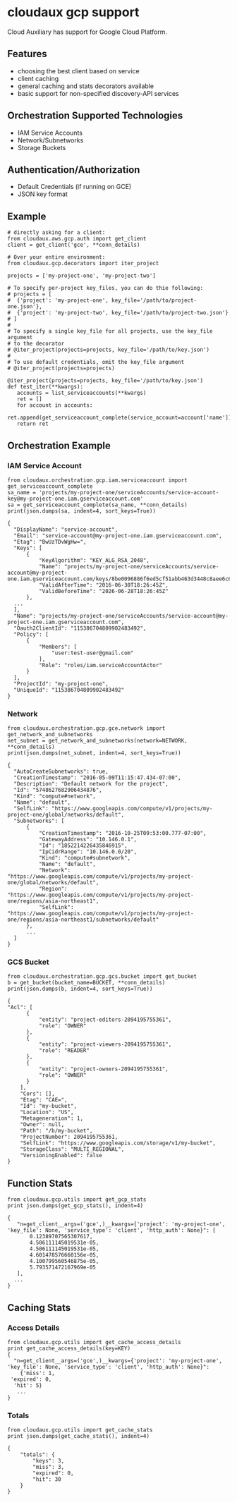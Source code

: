 # cloudaux gcp support

Cloud Auxiliary has support for Google Cloud Platform.

## Features

 - choosing the best client based on service
 - client caching
 - general caching and stats decorators available
 - basic support for non-specified discovery-API services

## Orchestration Supported Technologies

 - IAM Service Accounts
 - Network/Subnetworks
 - Storage Buckets

## Authentication/Authorization

 - Default Credentials (if running on GCE)
 - JSON key format
    

## Example

    # directly asking for a client:
    from cloudaux.aws.gcp.auth import get_client
    client = get_client('gce', **conn_details)
   
    # Over your entire environment:
    from cloudaux.gcp.decorators import iter_project
   
    projects = ['my-project-one', 'my-project-two']

    # To specify per-project key_files, you can do thie following:
    # projects = [
    #  {'project': 'my-project-one', key_file='/path/to/project-one.json'},
    #  {'project': 'my-project-two', key_file='/path/to/project-two.json'}
    # ]
    #
    # To specify a single key_file for all projects, use the key_file argument
    # to the decorator
    # @iter_project(projects=projects, key_file='/path/to/key.json')
    #
    # To use default credentials, omit the key_file argument
    # @iter_project(projects=projects)

    @iter_project(projects=projects, key_file='/path/to/key.json')
    def test_iter(**kwargs):
       accounts = list_serviceaccounts(**kwargs)
       ret = []
       for account in accounts:
         ret.append(get_serviceaccount_complete(service_account=account['name']))
       return ret

## Orchestration Example

### IAM Service Account

    from cloudaux.orchestration.gcp.iam.serviceaccount import get_serviceaccount_complete
    sa_name = 'projects/my-project-one/serviceAccounts/service-account-key@my-project-one.iam.gserviceaccount.com'
    sa = get_serviceaccount_complete(sa_name, **conn_details)
    print(json.dumps(sa, indent=4, sort_keys=True))

    {
      "DisplayName": "service-account", 
      "Email": "service-account@my-project-one.iam.gserviceaccount.com", 
      "Etag": "BwUzTDvWgHw=", 
      "Keys": [
          {
              "KeyAlgorithm": "KEY_ALG_RSA_2048", 
              "Name": "projects/my-project-one/serviceAccounts/service-account@my-project-one.iam.gserviceaccount.com/keys/8be0096886f6ed5cf51abb463d3448c8aee6c6b6", 
              "ValidAfterTime": "2016-06-30T18:26:45Z", 
              "ValidBeforeTime": "2026-06-28T18:26:45Z"
          }, 
 	  ...
      ], 
      "Name": "projects/my-project-one/serviceAccounts/service-account@my-project-one.iam.gserviceaccount.com", 
      "Oauth2ClientId": "115386704809902483492", 
      "Policy": [
          {
              "Members": [
                  "user:test-user@gmail.com"
              ], 
              "Role": "roles/iam.serviceAccountActor"
          }
      ], 
      "ProjectId": "my-project-one", 
      "UniqueId": "115386704809902483492"
    }
    
### Network
    from cloudaux.orchestration.gcp.gce.network import get_network_and_subnetworks
    net_subnet = get_network_and_subnetworks(network=NETWORK, **conn_details)
    print(json.dumps(net_subnet, indent=4, sort_keys=True))

    {
      "AutoCreateSubnetworks": true, 
      "CreationTimestamp": "2016-05-09T11:15:47.434-07:00", 
      "Description": "Default network for the project", 
      "Id": "5748627682906434876", 
      "Kind": "compute#network", 
      "Name": "default", 
      "SelfLink": "https://www.googleapis.com/compute/v1/projects/my-project-one/global/networks/default", 
      "Subnetworks": [
          {
              "CreationTimestamp": "2016-10-25T09:53:00.777-07:00", 
              "GatewayAddress": "10.146.0.1", 
              "Id": "1852214226435846915", 
              "IpCidrRange": "10.146.0.0/20", 
              "Kind": "compute#subnetwork", 
              "Name": "default", 
              "Network": "https://www.googleapis.com/compute/v1/projects/my-project-one/global/networks/default", 
              "Region": "https://www.googleapis.com/compute/v1/projects/my-project-one/regions/asia-northeast1", 
              "SelfLink": "https://www.googleapis.com/compute/v1/projects/my-project-one/regions/asia-northeast1/subnetworks/default"
          }, 
          ...
      ]
    }

### GCS Bucket
    from cloudaux.orchestration.gcp.gcs.bucket import get_bucket
    b = get_bucket(bucket_name=BUCKET, **conn_details)
    print(json.dumps(b, indent=4, sort_keys=True))

    {
	"Acl": [
          {
              "entity": "project-editors-2094195755361",
              "role": "OWNER"
          }, 
          {
              "entity": "project-viewers-2094195755361",
              "role": "READER"
          }, 
          {
              "entity": "project-owners-2094195755361",
              "role": "OWNER"
          }
        ], 
        "Cors": [],
        "Etag": "CAE=",
        "Id": "my-bucket",
        "Location": "US",
        "Metageneration": 1,
        "Owner": null,
        "Path": "/b/my-bucket",
        "ProjectNumber": 2094195755361,
        "SelfLink": "https://www.googleapis.com/storage/v1/my-bucket",
        "StorageClass": "MULTI_REGIONAL",
        "VersioningEnabled": false
    }

## Function Stats
    from cloudaux.gcp.utils import get_gcp_stats
    print json.dumps(get_gcp_stats(), indent=4)

    {
       "n=get_client__args=('gce',)__kwargs={'project': 'my-project-one', 'key_file': None, 'service_type': 'client', 'http_auth': None}": [
           0.12389707565307617,
           4.506111145019531e-05,
           4.506111145019531e-05,
           4.601478576660156e-05,
           4.100799560546875e-05,
           5.793571472167969e-05
       ],
      ...
    }
## Caching Stats
### Access Details
    from cloudaux.gcp.utils import get_cache_access_details
    print get_cache_access_details(key=KEY)
    {
      "n=get_client__args=('gce',)__kwargs={'project': 'my-project-one', 'key_file': None, 'service_type': 'client', 'http_auth': None}":
        {'miss': 1,
	 'expired': 0,
	  'hit': 5}
       ...
    }

### Totals
    from cloudaux.gcp.utils import get_cache_stats
    print json.dumps(get_cache_stats(), indent=4)

    {
        "totals": {
            "keys": 3,
            "miss": 3,
            "expired": 0,
            "hit": 30
        }
    }